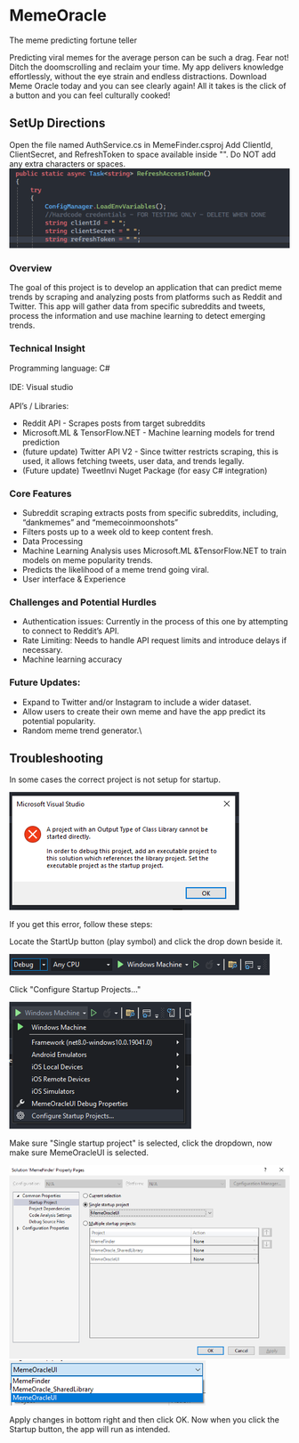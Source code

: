 # MemeOracle
The meme predicting fortune teller

Predicting viral memes for the average person can be such a drag. Fear not! Ditch the doomscrolling and reclaim your time. My app delivers knowledge effortlessly, without the eye strain and endless distractions. Download Meme Oracle today and you can see clearly again! All it takes is the click of a button and you can feel culturally cooked!

## SetUp Directions
Open the file named AuthService.cs in MemeFinder.csproj
Add ClientId, ClientSecret, and RefreshToken to space available inside "". Do NOT add any extra characters or spaces.
![CredentialsIMG](ReadMe_Images/CredentialsIMG.PNG)

### Overview

The goal of this project is to develop an application that can predict meme trends by scraping and analyzing posts from platforms such as Reddit and Twitter. This app will gather data from specific subreddits and tweets, process the information and use machine learning to detect emerging trends.

### Technical Insight

Programming language: C# <br />
<br />
IDE: Visual studio <br />
<br />
API’s / Libraries: <br />
* Reddit API - Scrapes posts from target subreddits
* Microsoft.ML & TensorFlow.NET - Machine learning models for trend prediction
* (future update) Twitter API V2 - Since twitter restricts scraping, this is used, it allows fetching tweets, user data, and trends legally.
* (Future update) TweetInvi Nuget Package (for easy C# integration)

### Core Features

* Subreddit scraping extracts posts from specific subreddits, including, “dankmemes” and “memecoinmoonshots”
* Filters posts up to a week old to keep content fresh.
* Data Processing
* Machine Learning Analysis uses Microsoft.ML &TensorFlow.NET to train models on meme popularity trends.
* Predicts the likelihood of a meme trend going viral.
* User interface & Experience


### Challenges and Potential Hurdles

* Authentication issues: Currently in the process of this one by attempting to connect to Reddit’s API. 
* Rate Limiting: Needs to handle API request limits and introduce delays if necessary.
* Machine learning accuracy

### Future Updates:

* Expand to Twitter and/or Instagram to include a wider dataset.
* Allow users to create their own meme and have the app predict its potential popularity.
* Random meme trend generator.\

## Troubleshooting

In some cases the correct project is not setup for startup.

![StartUpTarget_IMG5.PNG](ReadMe_Images/StartUpTarget_IMG5.PNG)

If you get this error, follow these steps:

Locate the StartUp button (play symbol) and click the drop down beside it.

![StartUpTarget_IMG1.PNG](ReadMe_Images/StartUpTarget_IMG1.PNG)

Click "Configure Startup Projects..."

![StartUpTarget_IMG2.PNG](ReadMe_Images/StartUpTarget_IMG2.PNG)

Make sure "Single startup project" is selected, click the dropdown, now make sure MemeOracleUI is selected.

![StartUpTarget_IMG3.PNG](ReadMe_Images/StartUpTarget_IMG3.PNG)
![StartUpTarget_IMG4.PNG](ReadMe_Images/StartUpTarget_IMG4.PNG)

Apply changes in bottom right and then click OK.
Now when you click the Startup button, the app will run as intended.


